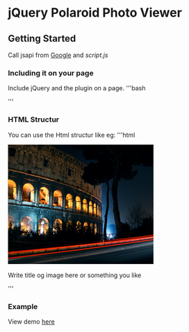 jQuery Polaroid Photo Viewer
============================

## Getting Started
Call jsapi from [Google](http://www.google.com/jsapi) and *script.js*

### Including it on your page
Include jQuery and the plugin on a page.
'''bash
<script type="text/javascript" src="http://www.google.com/jsapi"></script>
<script type="text/javascript" src="js/script.js"></script>
'''

### HTML Structur
You can use the Html structur like eg:
'''html
<div class="polaroid">
	<img src="images/01_colosseum.png" alt="Colloseum" />
	<p>
		Write title og image here or something you like
	</p>
</div>
'''

### Example
View demo [here](http://www.gapraart.com/demo/jquery-polaroid-image/)
